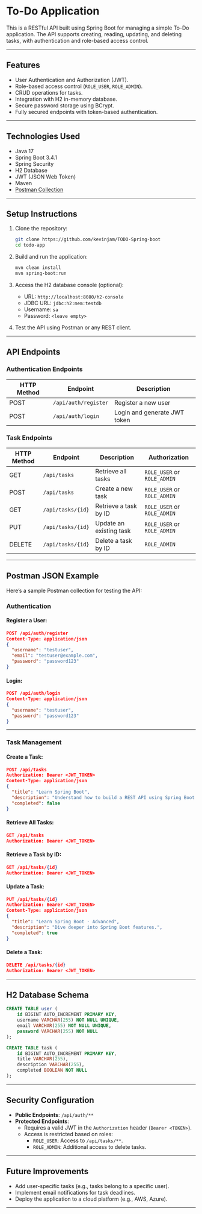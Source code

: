 # **To-Do Application**

This is a RESTful API built using Spring Boot for managing a simple To-Do application. The API supports creating, reading, updating, and deleting tasks, with authentication and role-based access control.

---

## **Features**
- User Authentication and Authorization (JWT).
- Role-based access control (`ROLE_USER`, `ROLE_ADMIN`).
- CRUD operations for tasks.
- Integration with H2 in-memory database.
- Secure password storage using BCrypt.
- Fully secured endpoints with token-based authentication.

---

## **Technologies Used**
- Java 17
- Spring Boot 3.4.1
- Spring Security
- H2 Database
- JWT (JSON Web Token)
- Maven
- [Postman Collection](https://github.com/kevinjam/TODO-Spring-boot/blob/main/postman_collection.json)


---

## **Setup Instructions**

1. Clone the repository:
   ```bash
   git clone https://github.com/kevinjam/TODO-Spring-boot
   cd todo-app
   ```

2. Build and run the application:
   ```bash
   mvn clean install
   mvn spring-boot:run
   ```

3. Access the H2 database console (optional):
    - URL: `http://localhost:8080/h2-console`
    - JDBC URL: `jdbc:h2:mem:testdb`
    - Username: `sa`
    - Password: `<leave empty>`

4. Test the API using Postman or any REST client.

---

## **API Endpoints**

### **Authentication Endpoints**
| HTTP Method | Endpoint          | Description                     |
|-------------|-------------------|---------------------------------|
| POST        | `/api/auth/register` | Register a new user              |
| POST        | `/api/auth/login`    | Login and generate JWT token     |

### **Task Endpoints**
| HTTP Method | Endpoint          | Description                     | Authorization |
|-------------|-------------------|---------------------------------|---------------|
| GET         | `/api/tasks`       | Retrieve all tasks              | `ROLE_USER` or `ROLE_ADMIN` |
| POST        | `/api/tasks`       | Create a new task               | `ROLE_USER` or `ROLE_ADMIN` |
| GET         | `/api/tasks/{id}`  | Retrieve a task by ID           | `ROLE_USER` or `ROLE_ADMIN` |
| PUT         | `/api/tasks/{id}`  | Update an existing task         | `ROLE_USER` or `ROLE_ADMIN` |
| DELETE      | `/api/tasks/{id}`  | Delete a task by ID             | `ROLE_ADMIN` |

---

## **Postman JSON Example**
Here’s a sample Postman collection for testing the API:

### **Authentication**
#### Register a User:
```json
POST /api/auth/register
Content-Type: application/json
{
  "username": "testuser",
  "email": "testuser@example.com",
  "password": "password123"
}
```

#### Login:
```json
POST /api/auth/login
Content-Type: application/json
{
  "username": "testuser",
  "password": "password123"
}
```

---

### **Task Management**
#### Create a Task:
```json
POST /api/tasks
Authorization: Bearer <JWT_TOKEN>
Content-Type: application/json
{
  "title": "Learn Spring Boot",
  "description": "Understand how to build a REST API using Spring Boot.",
  "completed": false
}
```

#### Retrieve All Tasks:
```json
GET /api/tasks
Authorization: Bearer <JWT_TOKEN>
```

#### Retrieve a Task by ID:
```json
GET /api/tasks/{id}
Authorization: Bearer <JWT_TOKEN>
```

#### Update a Task:
```json
PUT /api/tasks/{id}
Authorization: Bearer <JWT_TOKEN>
Content-Type: application/json
{
  "title": "Learn Spring Boot - Advanced",
  "description": "Dive deeper into Spring Boot features.",
  "completed": true
}
```

#### Delete a Task:
```json
DELETE /api/tasks/{id}
Authorization: Bearer <JWT_TOKEN>
```

---

## **H2 Database Schema**

```sql
CREATE TABLE user (
    id BIGINT AUTO_INCREMENT PRIMARY KEY,
    username VARCHAR(255) NOT NULL UNIQUE,
    email VARCHAR(255) NOT NULL UNIQUE,
    password VARCHAR(255) NOT NULL
);

CREATE TABLE task (
    id BIGINT AUTO_INCREMENT PRIMARY KEY,
    title VARCHAR(255),
    description VARCHAR(255),
    completed BOOLEAN NOT NULL
);
```

---

## **Security Configuration**
- **Public Endpoints**: `/api/auth/**`
- **Protected Endpoints**:
    - Requires a valid JWT in the `Authorization` header (`Bearer <TOKEN>`).
    - Access is restricted based on roles:
        - `ROLE_USER`: Access to `/api/tasks/**`.
        - `ROLE_ADMIN`: Additional access to delete tasks.

---

## **Future Improvements**
- Add user-specific tasks (e.g., tasks belong to a specific user).
- Implement email notifications for task deadlines.
- Deploy the application to a cloud platform (e.g., AWS, Azure).
---
